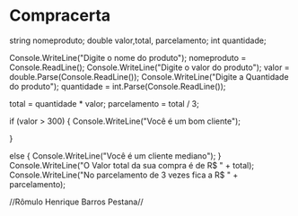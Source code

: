 # Compracerta
string nomeproduto;
double valor,total, parcelamento;
int quantidade;

Console.WriteLine("Digite o nome do produto");
nomeproduto = Console.ReadLine();
Console.WriteLine("Digite o valor do produto");
valor = double.Parse(Console.ReadLine());
Console.WriteLine("Digite a Quantidade do produto");
quantidade = int.Parse(Console.ReadLine());




total = quantidade * valor;
parcelamento = total / 3;




if (valor > 300)
{
    Console.WriteLine("Você é um bom cliente");

}

else
{
    Console.WriteLine("Você é um cliente mediano");
}
Console.WriteLine("O Valor total da sua compra é de R$ " + total);
Console.WriteLine("No parcelamento de 3 vezes fica a R$ " + parcelamento);


//Rômulo Henrique Barros Pestana//
